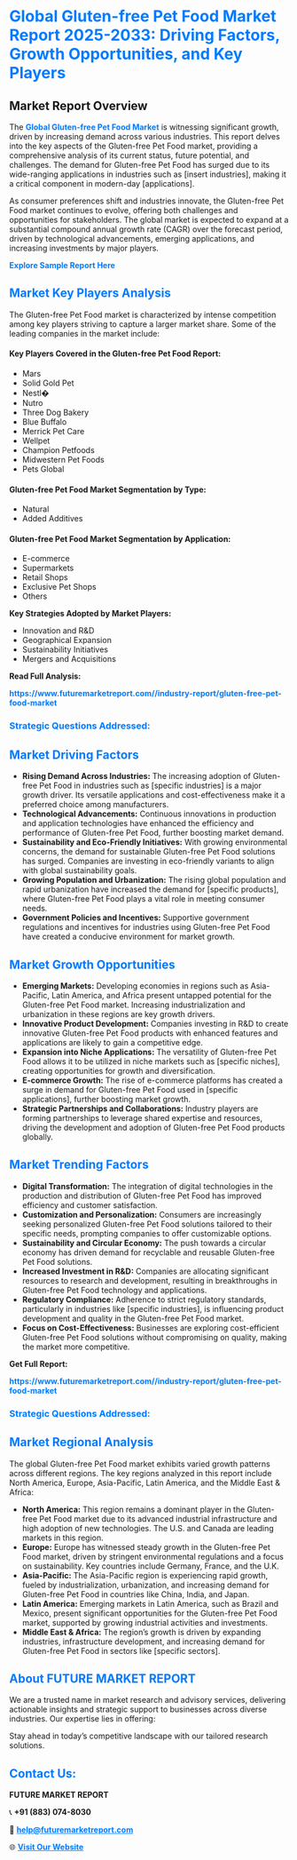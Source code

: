 <h1 style="color: #007BFF;">Global Gluten-free Pet Food Market Report 2025-2033: Driving Factors, Growth Opportunities, and Key Players</h1>

<section id="overview">
<h2>Market Report Overview</h2>
<p>The <a href="https://www.futuremarketreport.com//industry-report/gluten-free-pet-food-market" style="color: #007BFF; text-decoration: none;"><strong>Global Gluten-free Pet Food Market</strong></a> is witnessing significant growth, driven by increasing demand across various industries. This report delves into the key aspects of the Gluten-free Pet Food market, providing a comprehensive analysis of its current status, future potential, and challenges. The demand for Gluten-free Pet Food has surged due to its wide-ranging applications in industries such as [insert industries], making it a critical component in modern-day [applications].</p>
<p>As consumer preferences shift and industries innovate, the Gluten-free Pet Food market continues to evolve, offering both challenges and opportunities for stakeholders. The global market is expected to expand at a substantial compound annual growth rate (CAGR) over the forecast period, driven by technological advancements, emerging applications, and increasing investments by major players.</p>
</section>

<section id="overview">
<p><a href="https://www.futuremarketreport.com//request-sample/reportId=61750" style="color: #007BFF; text-decoration: none;"><strong>Explore Sample Report Here</strong></a></p>
</section>

<section id="key-players">
<h2 style="color: #007BFF;">Market Key Players Analysis</h2>
<p>The Gluten-free Pet Food market is characterized by intense competition among key players striving to capture a larger market share. Some of the leading companies in the market include:</p>
<h4>Key Players Covered in the Gluten-free Pet Food Report:</h4>
<ul><li>Mars</li><li>Solid Gold Pet</li><li>Nestl�</li><li>Nutro</li><li>Three Dog Bakery</li><li>Blue Buffalo</li><li>Merrick Pet Care</li><li>Wellpet</li><li>Champion Petfoods</li><li>Midwestern Pet Foods</li><li>Pets Global</li></ul>
<h4>Gluten-free Pet Food Market Segmentation by Type:</h4>
<ul><li>Natural</li><li>Added Additives</li></ul>

<h4>Gluten-free Pet Food Market Segmentation by Application:</h4>
<ul><li>E-commerce</li><li>Supermarkets</li><li>Retail Shops</li><li>Exclusive Pet Shops</li><li>Others</li></ul>
<p><strong>Key Strategies Adopted by Market Players:</strong></p>
<ul>
<li>Innovation and R&D</li>
<li>Geographical Expansion</li>
<li>Sustainability Initiatives</li>
<li>Mergers and Acquisitions</li>
</ul>
</section>

<section>
<p><strong>Read Full Analysis: </strong></p><a href="https://www.futuremarketreport.com//industry-report/gluten-free-pet-food-market" style="color: #007BFF; text-decoration: none;"><strong>https://www.futuremarketreport.com//industry-report/gluten-free-pet-food-market</strong></a>
<h3 style="color: #007BFF;">Strategic Questions Addressed:</h3>
</section>

<section id="driving-factors">
<h2 style="color: #007BFF;">Market Driving Factors</h2>
<ul>
<li><strong>Rising Demand Across Industries:</strong> The increasing adoption of Gluten-free Pet Food in industries such as [specific industries] is a major growth driver. Its versatile applications and cost-effectiveness make it a preferred choice among manufacturers.</li>
<li><strong>Technological Advancements:</strong> Continuous innovations in production and application technologies have enhanced the efficiency and performance of Gluten-free Pet Food, further boosting market demand.</li>
<li><strong>Sustainability and Eco-Friendly Initiatives:</strong> With growing environmental concerns, the demand for sustainable Gluten-free Pet Food solutions has surged. Companies are investing in eco-friendly variants to align with global sustainability goals.</li>
<li><strong>Growing Population and Urbanization:</strong> The rising global population and rapid urbanization have increased the demand for [specific products], where Gluten-free Pet Food plays a vital role in meeting consumer needs.</li>
<li><strong>Government Policies and Incentives:</strong> Supportive government regulations and incentives for industries using Gluten-free Pet Food have created a conducive environment for market growth.</li>
</ul>
</section>

<section id="growth-opportunities">
<h2 style="color: #007BFF;">Market Growth Opportunities</h2>
<ul>
<li><strong>Emerging Markets:</strong> Developing economies in regions such as Asia-Pacific, Latin America, and Africa present untapped potential for the Gluten-free Pet Food market. Increasing industrialization and urbanization in these regions are key growth drivers.</li>
<li><strong>Innovative Product Development:</strong> Companies investing in R&D to create innovative Gluten-free Pet Food products with enhanced features and applications are likely to gain a competitive edge.</li>
<li><strong>Expansion into Niche Applications:</strong> The versatility of Gluten-free Pet Food allows it to be utilized in niche markets such as [specific niches], creating opportunities for growth and diversification.</li>
<li><strong>E-commerce Growth:</strong> The rise of e-commerce platforms has created a surge in demand for Gluten-free Pet Food used in [specific applications], further boosting market growth.</li>
<li><strong>Strategic Partnerships and Collaborations:</strong> Industry players are forming partnerships to leverage shared expertise and resources, driving the development and adoption of Gluten-free Pet Food products globally.</li>
</ul>
</section>

<section id="trending-factors">
<h2 style="color: #007BFF;">Market Trending Factors</h2>
<ul>
<li><strong>Digital Transformation:</strong> The integration of digital technologies in the production and distribution of Gluten-free Pet Food has improved efficiency and customer satisfaction.</li>
<li><strong>Customization and Personalization:</strong> Consumers are increasingly seeking personalized Gluten-free Pet Food solutions tailored to their specific needs, prompting companies to offer customizable options.</li>
<li><strong>Sustainability and Circular Economy:</strong> The push towards a circular economy has driven demand for recyclable and reusable Gluten-free Pet Food solutions.</li>
<li><strong>Increased Investment in R&D:</strong> Companies are allocating significant resources to research and development, resulting in breakthroughs in Gluten-free Pet Food technology and applications.</li>
<li><strong>Regulatory Compliance:</strong> Adherence to strict regulatory standards, particularly in industries like [specific industries], is influencing product development and quality in the Gluten-free Pet Food market.</li>
<li><strong>Focus on Cost-Effectiveness:</strong> Businesses are exploring cost-efficient Gluten-free Pet Food solutions without compromising on quality, making the market more competitive.</li>
</ul>
</section>

<section>
<p><strong>Get Full Report: </strong></p><a href="https://www.futuremarketreport.com//industry-report/gluten-free-pet-food-market" style="color: #007BFF; text-decoration: none;"><strong>https://www.futuremarketreport.com//industry-report/gluten-free-pet-food-market</strong></a>
<h3 style="color: #007BFF;">Strategic Questions Addressed:</h3>
</section>


<section id="regional-analysis">
<h2 style="color: #007BFF;">Market Regional Analysis</h2>
<p>The global Gluten-free Pet Food market exhibits varied growth patterns across different regions. The key regions analyzed in this report include North America, Europe, Asia-Pacific, Latin America, and the Middle East & Africa:</p>
<ul>
<li><strong>North America:</strong> This region remains a dominant player in the Gluten-free Pet Food market due to its advanced industrial infrastructure and high adoption of new technologies. The U.S. and Canada are leading markets in this region.</li>
<li><strong>Europe:</strong> Europe has witnessed steady growth in the Gluten-free Pet Food market, driven by stringent environmental regulations and a focus on sustainability. Key countries include Germany, France, and the U.K.</li>
<li><strong>Asia-Pacific:</strong> The Asia-Pacific region is experiencing rapid growth, fueled by industrialization, urbanization, and increasing demand for Gluten-free Pet Food in countries like China, India, and Japan.</li>
<li><strong>Latin America:</strong> Emerging markets in Latin America, such as Brazil and Mexico, present significant opportunities for the Gluten-free Pet Food market, supported by growing industrial activities and investments.</li>
<li><strong>Middle East & Africa:</strong> The region’s growth is driven by expanding industries, infrastructure development, and increasing demand for Gluten-free Pet Food in sectors like [specific sectors].</li>
</ul>
</section>

<footer>
<h2 style="color: #007BFF;">About FUTURE MARKET REPORT</h2>
<p>We are a trusted name in market research and advisory services, delivering actionable insights and strategic support to businesses across diverse industries. Our expertise lies in offering:</p>

<p>Stay ahead in today’s competitive landscape with our tailored research solutions.</p>

<h2 style="color: #007BFF;">Contact Us:</h2>
<p><strong>FUTURE MARKET REPORT</strong></p>
<p>📞 <strong>+91 (883) 074-8030</strong></p>
<p>📧 <strong><a href="mailto:help@futuremarketreport.com" style="color: #007BFF;">help@futuremarketreport.com</a></strong></p>
<p>🌐 <strong><a href="https://www.futuremarketreport.com/" style="color: #007BFF;">Visit Our Website</a></strong></p>
</footer>